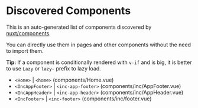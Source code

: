 # Discovered Components

This is an auto-generated list of components discovered by [nuxt/components](https://github.com/nuxt/components).

You can directly use them in pages and other components without the need to import them.

**Tip:** If a component is conditionally rendered with `v-if` and is big, it is better to use `Lazy` or `lazy-` prefix to lazy load.

- `<Home>` | `<home>` (components/Home.vue)
- `<IncAppFooter>` | `<inc-app-footer>` (components/inc/AppFooter.vue)
- `<IncAppHeader>` | `<inc-app-header>` (components/inc/AppHeader.vue)
- `<IncFooter>` | `<inc-footer>` (components/inc/footer.vue)
